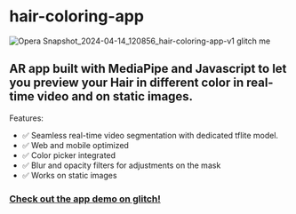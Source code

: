 # hair-coloring-app

![Opera Snapshot_2024-04-14_120856_hair-coloring-app-v1 glitch me](https://github.com/Ys-sudo/hair-coloring-app/assets/57189926/8fffe5e2-9819-4ece-9742-7c8758016180)

## AR app built with MediaPipe and Javascript to let you preview your Hair in different color in real-time video and on static images.

Features:
- ✅ Seamless real-time video segmentation with dedicated tflite model.
- ✅ Web and mobile optimized
- ✅ Color picker integrated
- ✅ Blur and opacity filters for adjustments on the mask
- ✅ Works on static images

### [Check out the app demo on glitch!](https://hair-coloring-app-v1.glitch.me)
